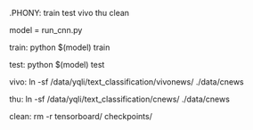 .PHONY: train test vivo thu clean

model = run_cnn.py

train:
	python $(model) train

test:
	python $(model) test

vivo:
	ln -sf /data/yqli/text_classification/vivonews/ ./data/cnews

thu:
	ln -sf /data/yqli/text_classification/cnews/ ./data/cnews

clean:
	rm -r tensorboard/  checkpoints/